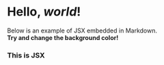# Hello, *world*!

Below is an example of JSX embedded in Markdown. <br /> **Try and change
the background color!**

<div style={{ padding: '20px', backgroundColor: 'red' }}>
  <h3>This is JSX</h3>
</div>
